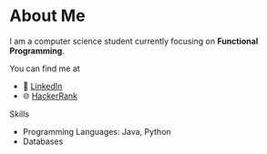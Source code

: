 # About Me

I am a computer science student currently focusing on **Functional Programming**.

You can find me at
- 👤 [LinkedIn](https://www.linkedin.com/in/thiolivrr/)
- 🌐 [HackerRank](https://www.hackerrank.com/oliveirathiago11)

Skills
- Programming Languages: Java, Python
- Databases
